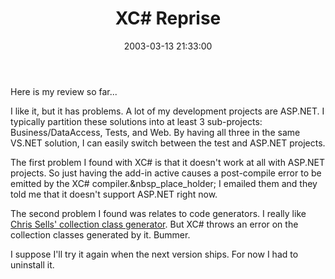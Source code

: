 ﻿---
layout: post
title: "XC# Reprise"
comments: false
date: 2003-03-13 21:33:00
updated: 2004-05-05 14:43:00
categories:
 - Technology
subtext-id: 70fd20bb-61f7-426f-8e0f-95e3cf5eac5c
alias: /blog/XC-Reprise.aspx
---


Here is my review so far...

I like it, but it has problems. A lot of my development projects are ASP.NET. I typically partition these solutions into at least 3 sub-projects: Business/DataAccess, Tests, and Web. By having all three in the same VS.NET solution, I can easily switch between the test and ASP.NET projects.

The first problem I found with XC# is that it doesn't work at all with ASP.NET projects. So just having the add-in active causes a post-compile error to be emitted by the XC# compiler.&nbsp_place_holder; I emailed them and they told me that it doesn't support ASP.NET right now.

The second problem I found was relates to code generators. I really like [Chris Sells' collection class generator](http://www.sellsbrothers.com/tools/#collectiongen). But XC# throws an error on the collection classes generated by it. Bummer.

I suppose I'll try it again when the next version ships. For now I had to uninstall it.
